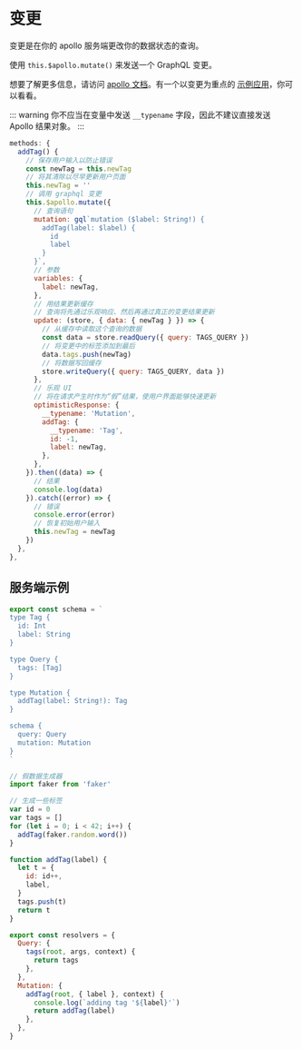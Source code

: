 # 变更

变更是在你的 apollo 服务端更改你的数据状态的查询。

使用 `this.$apollo.mutate()` 来发送一个 GraphQL 变更。

想要了解更多信息，请访问 [apollo 文档](https://www.apollographql.com/docs/react/api/apollo-client.html#ApolloClient.mutate)。有一个以变更为重点的 [示例应用](https://github.com/Akryum/vue-apollo-todos)，你可以看看。

::: warning
你不应当在变量中发送 `__typename` 字段，因此不建议直接发送 Apollo 结果对象。
:::

```js
methods: {
  addTag() {
    // 保存用户输入以防止错误
    const newTag = this.newTag
    // 将其清除以尽早更新用户页面
    this.newTag = ''
    // 调用 graphql 变更
    this.$apollo.mutate({
      // 查询语句
      mutation: gql`mutation ($label: String!) {
        addTag(label: $label) {
          id
          label
        }
      }`,
      // 参数
      variables: {
        label: newTag,
      },
      // 用结果更新缓存
      // 查询将先通过乐观响应、然后再通过真正的变更结果更新
      update: (store, { data: { newTag } }) => {
        // 从缓存中读取这个查询的数据
        const data = store.readQuery({ query: TAGS_QUERY })
        // 将变更中的标签添加到最后
        data.tags.push(newTag)
        // 将数据写回缓存
        store.writeQuery({ query: TAGS_QUERY, data })
      },
      // 乐观 UI
      // 将在请求产生时作为“假”结果，使用户界面能够快速更新
      optimisticResponse: {
        __typename: 'Mutation',
        addTag: {
          __typename: 'Tag',
          id: -1,
          label: newTag,
        },
      },
    }).then((data) => {
      // 结果
      console.log(data)
    }).catch((error) => {
      // 错误
      console.error(error)
      // 恢复初始用户输入
      this.newTag = newTag
    })
  },
},
```

## 服务端示例

```js
export const schema = `
type Tag {
  id: Int
  label: String
}

type Query {
  tags: [Tag]
}

type Mutation {
  addTag(label: String!): Tag
}

schema {
  query: Query
  mutation: Mutation
}
`

// 假数据生成器
import faker from 'faker'

// 生成一些标签
var id = 0
var tags = []
for (let i = 0; i < 42; i++) {
  addTag(faker.random.word())
}

function addTag(label) {
  let t = {
    id: id++,
    label,
  }
  tags.push(t)
  return t
}

export const resolvers = {
  Query: {
    tags(root, args, context) {
      return tags
    },
  },
  Mutation: {
    addTag(root, { label }, context) {
      console.log(`adding tag '${label}'`)
      return addTag(label)
    },
  },
}
```